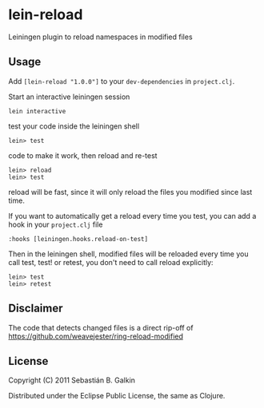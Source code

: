 # lein-reload

Leiningen plugin to reload namespaces in modified files

## Usage

Add `[lein-reload "1.0.0"]` to your `dev-dependencies` in
`project.clj`.

Start an interactive leiningen session

    lein interactive

test your code inside the leiningen shell

    lein> test

code to make it work, then reload and re-test

    lein> reload
    lein> test

reload will be fast, since it will only reload the files you modified
since last time.

If you want to automatically get a reload every time you test, you can add a hook
in your `project.clj` file

    :hooks [leiningen.hooks.reload-on-test]

Then in the leiningen shell, modified files will be reloaded every time you
call test, test! or retest, you don't need to call reload explicitly:

    lein> test
    lein> retest

## Disclaimer

The code that detects changed files is a direct rip-off of
https://github.com/weavejester/ring-reload-modified

## License

Copyright (C) 2011 Sebastián B. Galkin

Distributed under the Eclipse Public License, the same as Clojure.

